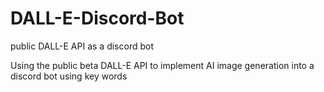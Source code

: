 # DALL-E-Discord-Bot
public DALL-E API as a discord bot 

Using the public beta DALL-E API to implement AI image generation into a discord bot using key words
